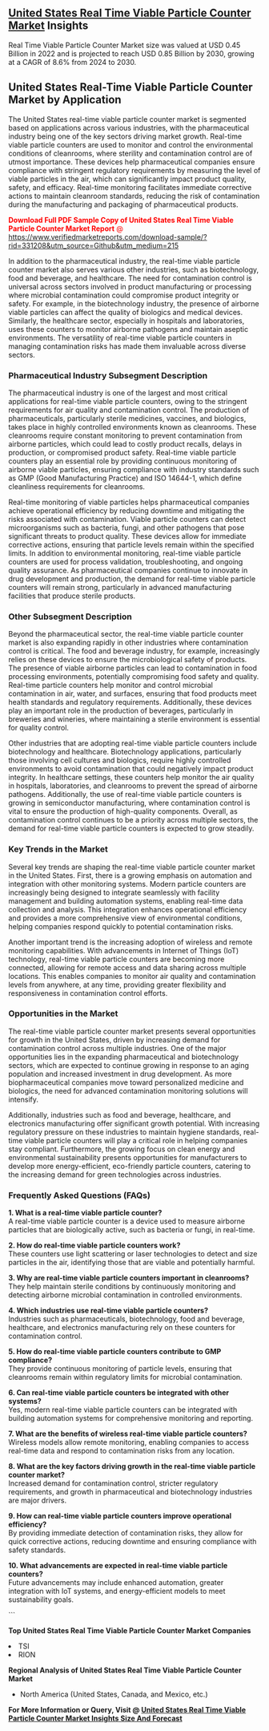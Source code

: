 <h2><a href="https://www.verifiedmarketreports.com/download-sample/?rid=331208&amp;utm_source=Github&amp;utm_medium=215" target="_blank">United States Real Time Viable Particle Counter Market</a> Insights</h2><p>Real Time Viable Particle Counter Market size was valued at USD 0.45 Billion in 2022 and is projected to reach USD 0.85 Billion by 2030, growing at a CAGR of 8.6% from 2024 to 2030.</p><p> <h2>United States Real-Time Viable Particle Counter Market by Application</h2> <p>The United States real-time viable particle counter market is segmented based on applications across various industries, with the pharmaceutical industry being one of the key sectors driving market growth. Real-time viable particle counters are used to monitor and control the environmental conditions of cleanrooms, where sterility and contamination control are of utmost importance. These devices help pharmaceutical companies ensure compliance with stringent regulatory requirements by measuring the level of viable particles in the air, which can significantly impact product quality, safety, and efficacy. Real-time monitoring facilitates immediate corrective actions to maintain cleanroom standards, reducing the risk of contamination during the manufacturing and packaging of pharmaceutical products.</p> <p><p><span class=""><span style="color: #ff0000;"><strong>Download Full PDF Sample Copy of United States Real Time Viable Particle Counter Market Report</strong> @ </span><a href="https://www.verifiedmarketreports.com/download-sample/?rid=331208&amp;utm_source=Github&amp;utm_medium=215" target="_blank">https://www.verifiedmarketreports.com/download-sample/?rid=331208&amp;utm_source=Github&amp;utm_medium=215</a></span></p></p> <p>In addition to the pharmaceutical industry, the real-time viable particle counter market also serves various other industries, such as biotechnology, food and beverage, and healthcare. The need for contamination control is universal across sectors involved in product manufacturing or processing where microbial contamination could compromise product integrity or safety. For example, in the biotechnology industry, the presence of airborne viable particles can affect the quality of biologics and medical devices. Similarly, the healthcare sector, especially in hospitals and laboratories, uses these counters to monitor airborne pathogens and maintain aseptic environments. The versatility of real-time viable particle counters in managing contamination risks has made them invaluable across diverse sectors.</p> <h3>Pharmaceutical Industry Subsegment Description</h3> <p>The pharmaceutical industry is one of the largest and most critical applications for real-time viable particle counters, owing to the stringent requirements for air quality and contamination control. The production of pharmaceuticals, particularly sterile medicines, vaccines, and biologics, takes place in highly controlled environments known as cleanrooms. These cleanrooms require constant monitoring to prevent contamination from airborne particles, which could lead to costly product recalls, delays in production, or compromised product safety. Real-time viable particle counters play an essential role by providing continuous monitoring of airborne viable particles, ensuring compliance with industry standards such as GMP (Good Manufacturing Practice) and ISO 14644-1, which define cleanliness requirements for cleanrooms.</p> <p>Real-time monitoring of viable particles helps pharmaceutical companies achieve operational efficiency by reducing downtime and mitigating the risks associated with contamination. Viable particle counters can detect microorganisms such as bacteria, fungi, and other pathogens that pose significant threats to product quality. These devices allow for immediate corrective actions, ensuring that particle levels remain within the specified limits. In addition to environmental monitoring, real-time viable particle counters are used for process validation, troubleshooting, and ongoing quality assurance. As pharmaceutical companies continue to innovate in drug development and production, the demand for real-time viable particle counters will remain strong, particularly in advanced manufacturing facilities that produce sterile products.</p> <h3>Other Subsegment Description</h3> <p>Beyond the pharmaceutical sector, the real-time viable particle counter market is also expanding rapidly in other industries where contamination control is critical. The food and beverage industry, for example, increasingly relies on these devices to ensure the microbiological safety of products. The presence of viable airborne particles can lead to contamination in food processing environments, potentially compromising food safety and quality. Real-time particle counters help monitor and control microbial contamination in air, water, and surfaces, ensuring that food products meet health standards and regulatory requirements. Additionally, these devices play an important role in the production of beverages, particularly in breweries and wineries, where maintaining a sterile environment is essential for quality control.</p> <p>Other industries that are adopting real-time viable particle counters include biotechnology and healthcare. Biotechnology applications, particularly those involving cell cultures and biologics, require highly controlled environments to avoid contamination that could negatively impact product integrity. In healthcare settings, these counters help monitor the air quality in hospitals, laboratories, and cleanrooms to prevent the spread of airborne pathogens. Additionally, the use of real-time viable particle counters is growing in semiconductor manufacturing, where contamination control is vital to ensure the production of high-quality components. Overall, as contamination control continues to be a priority across multiple sectors, the demand for real-time viable particle counters is expected to grow steadily.</p> <h3>Key Trends in the Market</h3> <p>Several key trends are shaping the real-time viable particle counter market in the United States. First, there is a growing emphasis on automation and integration with other monitoring systems. Modern particle counters are increasingly being designed to integrate seamlessly with facility management and building automation systems, enabling real-time data collection and analysis. This integration enhances operational efficiency and provides a more comprehensive view of environmental conditions, helping companies respond quickly to potential contamination risks.</p> <p>Another important trend is the increasing adoption of wireless and remote monitoring capabilities. With advancements in Internet of Things (IoT) technology, real-time viable particle counters are becoming more connected, allowing for remote access and data sharing across multiple locations. This enables companies to monitor air quality and contamination levels from anywhere, at any time, providing greater flexibility and responsiveness in contamination control efforts.</p> <h3>Opportunities in the Market</h3> <p>The real-time viable particle counter market presents several opportunities for growth in the United States, driven by increasing demand for contamination control across multiple industries. One of the major opportunities lies in the expanding pharmaceutical and biotechnology sectors, which are expected to continue growing in response to an aging population and increased investment in drug development. As more biopharmaceutical companies move toward personalized medicine and biologics, the need for advanced contamination monitoring solutions will intensify.</p> <p>Additionally, industries such as food and beverage, healthcare, and electronics manufacturing offer significant growth potential. With increasing regulatory pressure on these industries to maintain hygiene standards, real-time viable particle counters will play a critical role in helping companies stay compliant. Furthermore, the growing focus on clean energy and environmental sustainability presents opportunities for manufacturers to develop more energy-efficient, eco-friendly particle counters, catering to the increasing demand for green technologies across industries.</p> <h3>Frequently Asked Questions (FAQs)</h3> <p><strong>1. What is a real-time viable particle counter?</strong><br> A real-time viable particle counter is a device used to measure airborne particles that are biologically active, such as bacteria or fungi, in real-time. </p> <p><strong>2. How do real-time viable particle counters work?</strong><br> These counters use light scattering or laser technologies to detect and size particles in the air, identifying those that are viable and potentially harmful. </p> <p><strong>3. Why are real-time viable particle counters important in cleanrooms?</strong><br> They help maintain sterile conditions by continuously monitoring and detecting airborne microbial contamination in controlled environments. </p> <p><strong>4. Which industries use real-time viable particle counters?</strong><br> Industries such as pharmaceuticals, biotechnology, food and beverage, healthcare, and electronics manufacturing rely on these counters for contamination control. </p> <p><strong>5. How do real-time viable particle counters contribute to GMP compliance?</strong><br> They provide continuous monitoring of particle levels, ensuring that cleanrooms remain within regulatory limits for microbial contamination. </p> <p><strong>6. Can real-time viable particle counters be integrated with other systems?</strong><br> Yes, modern real-time viable particle counters can be integrated with building automation systems for comprehensive monitoring and reporting. </p> <p><strong>7. What are the benefits of wireless real-time viable particle counters?</strong><br> Wireless models allow remote monitoring, enabling companies to access real-time data and respond to contamination risks from any location. </p> <p><strong>8. What are the key factors driving growth in the real-time viable particle counter market?</strong><br> Increased demand for contamination control, stricter regulatory requirements, and growth in pharmaceutical and biotechnology industries are major drivers. </p> <p><strong>9. How can real-time viable particle counters improve operational efficiency?</strong><br> By providing immediate detection of contamination risks, they allow for quick corrective actions, reducing downtime and ensuring compliance with safety standards. </p> <p><strong>10. What advancements are expected in real-time viable particle counters?</strong><br> Future advancements may include enhanced automation, greater integration with IoT systems, and energy-efficient models to meet sustainability goals. </p> ```</p><p><strong>Top United States Real Time Viable Particle Counter Market Companies</strong></p><div data-test-id=""><p><li>TSI</li><li> RION</li></p><div><strong>Regional Analysis of&nbsp;United States Real Time Viable Particle Counter Market</strong></div><ul><li dir="ltr"><p dir="ltr">North America&nbsp;(United States, Canada, and Mexico, etc.)</p></li></ul><p><strong>For More Information or Query, Visit @&nbsp;</strong><strong><a href="https://www.verifiedmarketreports.com/product/real-time-viable-particle-counter-market/?utm_source=Github&amp;utm_medium=215" target="_blank">United States Real Time Viable Particle Counter Market Insights Size And Forecast</a></strong></p></div>
